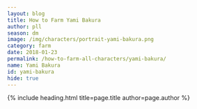 ```yaml
---
layout: blog
title: How to Farm Yami Bakura
author: pll
season: dm
image: /img/characters/portrait-yami-bakura.png
category: farm
date: 2018-01-23
permalink: /how-to-farm-all-characters/yami-bakura/
name: Yami Bakura
id: yami-bakura
hide: true
---
```


{% include heading.html title=page.title author=page.author %}
